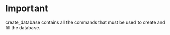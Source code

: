 # Important
create_database contains all the commands that must be used to create and fill the database.